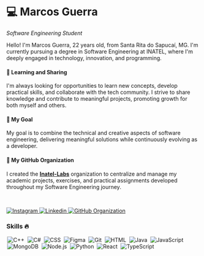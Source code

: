 <h1>💻 Marcos Guerra</h1>

*Software Engineering Student*

<p>
Hello! I'm Marcos Guerra, 22 years old, from Santa Rita do Sapucaí, MG.  
I'm currently pursuing a degree in Software Engineering at INATEL, where I'm deeply engaged in technology, innovation, and programming.
</p>

<h4>🌱 Learning and Sharing</h4> 
<p>
I'm always looking for opportunities to learn new concepts, develop practical skills, and collaborate with the tech community.  
I strive to share knowledge and contribute to meaningful projects, promoting growth for both myself and others.
</p>

<h4>🎯 My Goal</h4> 
<p>
My goal is to combine the technical and creative aspects of software engineering, delivering meaningful solutions while continuously evolving as a developer.
</p>

<h4>🚀 My GitHub Organization</h4>
<p>
I created the <strong><a href="https://github.com/Inatel-Labs">Inatel-Labs</a></strong> organization to centralize and manage my academic projects, exercises, and practical assignments developed throughout my Software Engineering journey.
</p>

</br>

<p>
  <a href="https://www.instagram.com/marcos_ssoaress/">
      <img alt="Instagram" title="I follow on Instagram" src="https://img.shields.io/badge/Instagram-%23E4405F.svg?style=for-the-badge&logo=Instagram&logoColor=white""/>
  </a> 
  <a href="https://www.linkedin.com/in/marcos-ssoaress/">
      <img alt="Linkedin" title="Connect with me on Linkedin" src="https://img.shields.io/badge/linkedin-%230077B5.svg?style=for-the-badge&logo=linkedin&logoColor=white""/>
  </a>
  <a href="https://github.com/Inatel-Labs">
    <img alt="GitHub Organization" title="Explore my repositories here" src="https://img.shields.io/badge/GitHub-Organization-blue?style=for-the-badge&logo=github"/>
  </a>
</p>

<h3>Skills 🔥</h3>

<p align="left">
    <img alt="C++" title="C++" style="padding: 0 2px;" src="https://skillicons.dev/icons?i=cpp" />
    <img alt="C#" title="C#" style="padding: 0 2px;" src="https://skillicons.dev/icons?i=cs" />
    <img alt="CSS" title="CSS" style="padding: 0 2px;" src="https://skillicons.dev/icons?i=css" />
    <img alt="Figma" title="Figma" style="padding: 0 2px;" src="https://skillicons.dev/icons?i=figma" />
    <img alt="Git" title="Git" style="padding: 0 2px;" src="https://skillicons.dev/icons?i=git" />
    <img alt="HTML" title="HTML" style="padding: 0 2px;" src="https://skillicons.dev/icons?i=html" />
    <img alt="Java" title="Java" style="padding: 0 2px;" src="https://skillicons.dev/icons?i=java" />
    <img alt="JavaScript" title="JavaScript" style="padding: 0 2px;" src="https://skillicons.dev/icons?i=javascript" />
    <img alt="MongoDB" title="MongoDB" style="padding: 0 2px;" src="https://skillicons.dev/icons?i=mongo" />
    <img alt="Node.js" title="Node.js" style="padding: 0 2px;" src="https://skillicons.dev/icons?i=nodejs" />
    <img alt="Python" title="Python" style="padding: 0 2px;" src="https://skillicons.dev/icons?i=python" />
    <img alt="React" title="React" style="padding: 0 2px;" src="https://skillicons.dev/icons?i=react" />
    <img alt="TypeScript" title="TypeScript" style="padding: 0 2px;" src="https://skillicons.dev/icons?i=typescript" />
</p>

